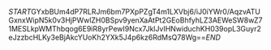 $START$GYxbBUm4dP7RLRJm6bm7PXpPZgT4m1LXVbj6/iJ0iYWr0/AqzvATUGxnxWipN5k0v3HjPWwlZH0BSpv9yenXaAtPt2GEoBhfyhLZ3AEWeSW8wZ71MESLkpWMThbqog6E9iR8yrPewI9Ncx7JklJvIHNwiduchKH039opL3Guyr2eJzzbcHLKy3eBjAkcYUoKh2YXk5J4p6kz6RdMsQ78Wg==$END$